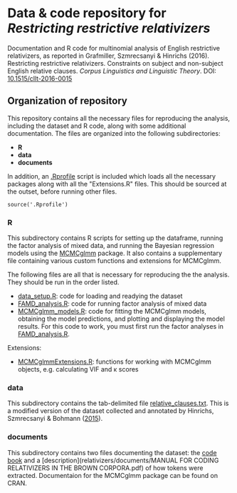 # Data & code repository for *Restricting restrictive relativizers*

Documentation and R code for multinomial analysis of English restrictive relativizers, as reported in Grafmiller, Szmrecsanyi & Hinrichs (2016). Restricting restrictive relativizers. Constraints on subject and non-subject English relative clauses. *Corpus Linguistics and Linguistic Theory*. DOI: [10.1515/cllt-2016-0015](https://www.degruyter.com/view/j/cllt.ahead-of-print/cllt-2016-0015/cllt-2016-0015.xml?format=INT)

## Organization of repository

This repository contains all the necessary files for reproducing the analysis, including the dataset and R code, along with some additional documentation. The files are organized into the following subdirectories:
- **R**
- **data**
- **documents**

In addition, an [.Rprofile](.Rprofile) script is included which loads all the necessary packages along with all the "Extensions.R" files. This should be sourced at the outset, before running other files.

```
source('.Rprofile')
```

### R 

This subdirectory contains R scripts for setting up the dataframe, running the factor analysis of mixed data, and running the Bayesian regression models using the [MCMCglmm](https://cran.r-project.org/web/packages/MCMCglmm/index.html) package. It also contains a supplementary file containing various custom functions and extensions for MCMCglmm. 

The following files are all that is necessary for reproducing the the analysis. They should be run in the order listed.
- [data_setup.R](R/data_setup.R): code for loading and readying the dataset
- [FAMD_analysis.R](R/FAMD_analysis.R): code for running factor analysis of mixed data
- [MCMCglmm_models.R](R/MCMCglmm_models.R): code for fitting the MCMCglmm models, obtaining the model predictions, and plotting and displaying the model results. For this code to work, you must first run the factor analyses in [FAMD_analysis.R](R/FAMD_analysis.R).

Extensions:
- [MCMCglmmExtensions.R](R/MCMCglmmExtensions.R): functions for working with MCMCglmm objects, e.g. calculating VIF and &kappa; scores

### data

This subdirectory contains the tab-delimited file [relative_clauses.txt](data/relative_clauses.txt). This is a modified version of the dataset collected and annotated by Hinrichs, Szmrecsanyi & Bohmann ([2015](https://muse.jhu.edu/journals/language/v091/91.4.hinrichs.html)). 

### documents

This subdirectory contains two files documenting the dataset: the [code book](documents/CodeBookDec2011.pdf) and a [description](relativizers/documents/MANUAL FOR CODING RELATIVIZERS IN THE BROWN CORPORA.pdf) of how tokens were extracted. Documentaion for the MCMCglmm package can be found on CRAN.
